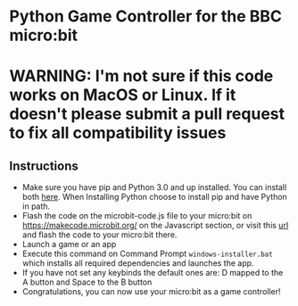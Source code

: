 # Python Game Controller for the BBC micro:bit
# WARNING: I'm not sure if this code works on MacOS or Linux. If it doesn't please submit a pull request to fix all compatibility issues
## Instructions
- Make sure you have pip and Python 3.0 and up installed. You can install both <a href="https://python.org/downloads">here</a>. When Installing Python choose to install pip and have Python in path.
- Flash the code on the microbit-code.js file to your micro:bit on https://makecode.microbit.org/ on the Javascript section, or visit this <a href="https://makecode.microbit.org/_DusduUh4VDV3">url</a> and flash the code to your micro:bit there.
- Launch a game or an app
- Execute this command on Command Prompt ```windows-installer.bat``` which installs all required dependencies and launches the app.
- If you have not set any keybinds the default ones are: D mapped to the A button and Space to the B button
- Congratulations, you can now use your micro:bit as a game controller!
<!-- - Or watch this tutorial: -->
<!-- <a href="https://streamable.com/yl37az">![image](/videos/thumbnail.jpg) -->